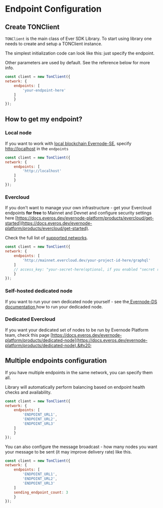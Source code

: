 # Endpoint Configuration

## Create TONClient

`TONClient` is the main class of Ever SDK Library. To start using library one needs to create and setup a TONClient instance.

The simplest initialization code can look like this: just specify the endpoint.

Other parameters are used by default. See the reference below for more info.&#x20;

```javascript
const client = new TonClient({
network: { 
    endpoints: [
        'your-endpoint-here'
    ] 
    } 
});
```

## How to get my endpoint?

### Local node&#x20;

If you want to work with [local blockchain Evernode-SE](https://github.com/tonlabs/evernode-se), specify [http://localhost](http://localhost) in the `endpoints`

```javascript
const client = new TonClient({
network: { 
    endpoints: [
        'http://localhost'
    ] 
    } 
});
```

### Evercloud

If you don't want to manage your own infrastructure -  get your Evercloud endpoints **for free** to Mainnet and Devnet and configure security settings here [https://docs.everos.dev/evernode-platform/products/evercloud/get-started](https://docs.everos.dev/evernode-platform/products/evercloud/get-started).

Check the full list of [supported networks](https://docs.everos.dev/ever-platform/reference/graphql-api/networks).&#x20;

```javascript
const client = new TonClient({
network: { 
    endpoints: [
        'http://mainnet.evercloud.dev/your-project-id-here/graphql'
    ] 
    // access_key: "your-secret-here(optional, if you enabled "secret required" in your project)"
    } 
});
```

### Self-hosted dedicated node

If you want to run your own dedicated node yourself - see the[ Evernode-DS documentation ](https://docs.everos.dev/evernode-platform/products/dapp-server-ds)how to run your dedicaded node.

### Dedicated Evercloud

If you want your dedicated set of nodes to be run by Evernode Platform team, check this page [https://docs.everos.dev/evernode-platform/products/dedicated-node](https://docs.everos.dev/evernode-platform/products/dedicated-node).&#x20;

## Multiple endpoints configuration

If you have multiple endpoints in the same network, you can specify them all.

Library will automatically perform balancing based on endpoint health checks and availability.

```javascript
const client = new TonClient({
network: { 
    endpoints: [
        'ENDPOINT_URL1', 
        'ENDPOINT_URL2', 
        'ENDPOINT_URL3'
    ] 
    } 
});
```

You can also configure the message broadcast - how many nodes you want your message to be sent (it may improve delivery rate) like this.&#x20;

```javascript
const client = new TonClient({
network: { 
    endpoints: [
        'ENDPOINT_URL1', 
        'ENDPOINT_URL2', 
        'ENDPOINT_URL3'
    ] 
    sending_endpoint_count: 3
    } 
});
```
